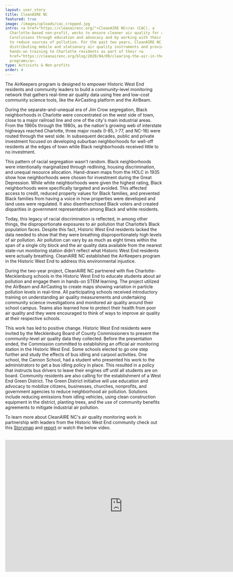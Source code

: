 ```yaml
---
layout: user_story
title: CleanAIRE NC
featured: true
image: /images/uploads/cac_cropped.jpg
intro: <a href="https://cleanairenc.org/">CleanAIRE NC</a> (CAC), a
  Charlotte-based non-profit, works to ensure cleaner air quality for all North
  Carolinians through education and advocacy and by working with their partners
  to reduce sources of pollution. For the past two years, CleanAIRE NC has been
  distributing mobile and stationary air quality instruments and providing
  hands-on training to Charlotte residents as part of their <a
  href="https://cleanairenc.org/blog/2020/04/09/clearing-the-air-in-the-historic-west-end/">AirKeepers
  program</a>.
type: Activists & Non-profits
order: 4
---
```

The AirKeepers program is designed to empower Historic West End residents and community leaders to build a community-level monitoring network that gathers real-time air quality data using free and low-cost community science tools, like the AirCasting platform and the AirBeam.

During the separate-and-unequal era of Jim Crow segregation, Black neighborhoods in Charlotte were concentrated on the west side of town, close to a major railroad line and one of the city's main industrial areas. From the 1960s through the 1980s, as the nation's growing web of interstate highways reached Charlotte, three major roads (I-85, I-77, and NC-16) were routed through the west side. In subsequent decades, public and private investment focused on developing suburban neighborhoods for well-off residents at the edges of town while Black neighborhoods received little to no investment.

This pattern of racial segregation wasn’t random. Black neighborhoods were intentionally marginalized through redlining, housing discrimination, and unequal resource allocation. Hand-drawn maps from the HOLC in 1935 show how neighborhoods were chosen for investment during the Great Depression. While white neighborhoods were given the highest rating, Black neighborhoods were specifically targeted and avoided. This affected access to credit, reduced property values for Black families, and prevented Black families from having a voice in how properties were developed and land uses were regulated. It also disenfranchised Black voters and created disparities in government representation among Black and white residents.

Today, this legacy of racial discrimination is reflected, in among other things, the disproportionate exposures to air pollution that Charlotte’s Black population faces. Despite this fact, Historic West End residents lacked the data needed to show that they were breathing disproportionately high levels of air pollution. Air pollution can vary by as much as eight times within the span of a single city block and the air quality data available from the nearest state-run monitoring station didn’t reflect what Historic West End residents were actually breathing. CleanAIRE NC established the AirKeepers program in the Historic West End to address this environmental injustice.

During the two-year project, CleanAIRE NC partnered with five Charlotte-Mecklenburg schools in the Historic West End to educate students about air pollution and engage them in hands-on STEM learning. The project utilized the AirBeam and AirCasting to create maps showing variation in particle pollution levels in real-time. All participating schools received introductory training on understanding air quality measurements and undertaking community science investigations and monitored air quality around their school campus. Teams also learned how to protect their health from poor air quality and they were encouraged to think of ways to improve air quality at their respective schools.

This work has led to positive change. Historic West End residents were invited by the Mecklenburg Board of County Commissioners to present the community-level air quality data they collected. Before the presentation ended, the Commission committed to establishing an official air monitoring station in the Historic West End. Some schools elected to go one step further and study the effects of bus idling and carpool activities. One school, the Cannon School, had a student who presented his work to the administrators to get a bus idling policy in place. This resulted in a policy that instructs bus drivers to leave their engines off until all students are on board. Community residents are also calling for the establishment of a West End Green District. The Green District initiative will use education and advocacy to mobilize citizens, businesses, churches, nonprofits, and government agencies to reduce neighborhood air pollution. Solutions include reducing emissions from idling vehicles, using clean construction equipment in the district, planting trees, and the use of community benefits agreements to mitigate industrial air pollution.

To learn more about CleanAIRE NC's air quality monitoring work in partnership with leaders from the Historic West End community check out this <a href="https://storymaps.arcgis.com/stories/5071792639ef47729fad54da835d37d3">Storymap</a> and <a href="https://drive.google.com/file/d/1XGwXe27TMmzAxyB-BYpyftykNyrFYTRz/view">report</a> or watch the below video.\
<br/>

<iframe width="752" height="424" src="https://www.youtube-nocookie.com/embed/mhQ4Kk3oq9o" frameborder="0" allow="accelerometer; autoplay; encrypted-media; gyroscope; picture-in-picture" allowfullscreen></iframe>